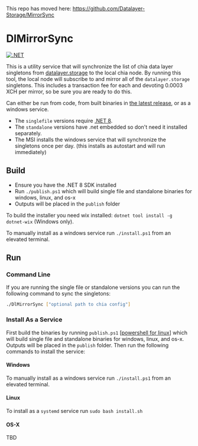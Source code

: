 This repo has moved here: https://github.com/Datalayer-Storage/MirrorSync
    
# DlMirrorSync

[![.NET](https://github.com/dkackman/DlMirrorSync/actions/workflows/dotnet.yml/badge.svg)](https://github.com/dkackman/DlMirrorSync/actions/workflows/dotnet.yml)

This is a utility service that will synchronize the list of chia data layer singletons from [datalayer.storage](https://api.datalayer.storage/mirrors/v1/list_all) to the local chia node. By running this tool, the local node will subscribe to and mirror all of the `datalayer.storage` singletons. This includes a transaction fee for each and devoting 0.0003 XCH per mirror, so be sure you are ready to do this.

Can either be run from code, from built binaries in [the latest release](https://github.com/dkackman/DlMirrorSync/releases/), or as a windows service.

- The `singlefile` versions require [.NET 8](https://dotnet.microsoft.com/en-us/download/dotnet/8.0).
- The `standalone` versions have .net embedded so don't need it installed separately.
- The MSI installs the windows service that will synchronize the singletons once per day. (this installs as autostart and will run immediately)

## Build

- Ensure you have the .NET 8 SDK installed
- Run `./publish.ps1` which will build single file and standalone binaries for windows, linux, and os-x
- Outputs will be placed in the `publish` folder

To build the installer you need wix installed: `dotnet tool install -g dotnet-wix` (Windows only).

To manually install as a windows service run `./install.ps1` from an elevated terminal.

## Run

### Command Line

If you are running the single file or standalone versions you can run the following command to sync the singletons:

```bash
./DlMirrorSync ["optional path to chia config"]
```

### Install As a Service

First build the binaries by running `publish.ps1` [[powershell for linux](https://learn.microsoft.com/en-us/powershell/scripting/install/installing-powershell-on-linux)]
which will build single file and standalone binaries for windows, linux, and os-x. Outputs will be placed in the `publish` folder. Then run the following commands to install the service:

#### Windows

To manually install as a windows service run `./install.ps1` from an elevated terminal.

#### Linux

To install as a `systemd` service run `sudo bash install.sh`

#### OS-X

TBD
